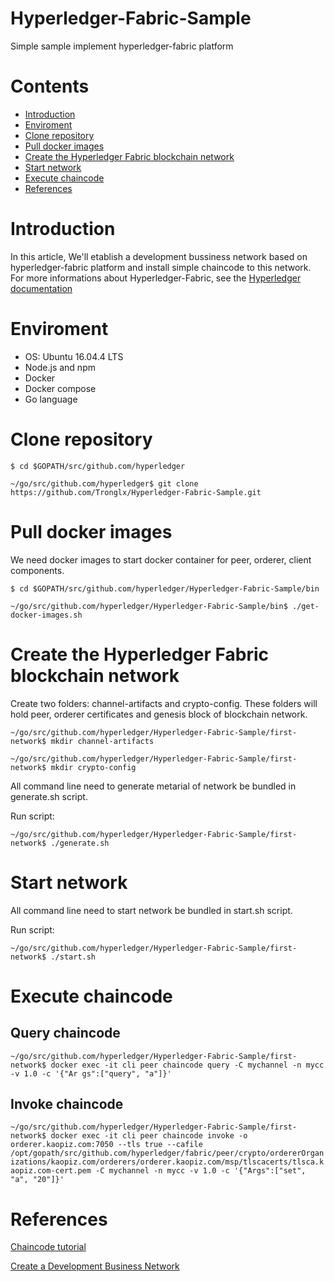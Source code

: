# Hyperledger-Fabric-Sample
Simple sample implement hyperledger-fabric platform
# Contents
* [Introduction](#intro)
* [Enviroment](#env)
* [Clone repository](#clone)
* [Pull docker images](#pull)
* [Create the Hyperledger Fabric blockchain network](#create)
* [Start network](#start)
* [Execute chaincode](#execute)
* [References](#refer)
# <a name="intro">Introduction</a>
In this article, We'll etablish a development bussiness network based on hyperledger-fabric platform and install simple chaincode to this network.
For more informations about Hyperledger-Fabric, see the [Hyperledger documentation](http://hyperledger-fabric.readthedocs.io/en/latest/)
# <a name="env">Enviroment</a>
* OS: Ubuntu 16.04.4 LTS
* Node.js and npm
* Docker
* Docker compose
* Go language
# <a name="clone">Clone repository</a>
`$ cd $GOPATH/src/github.com/hyperledger`

`~/go/src/github.com/hyperledger$ git clone https://github.com/Tronglx/Hyperledger-Fabric-Sample.git`
# <a name="pull">Pull docker images</a>
We need docker images to start docker container for peer, orderer, client components.

`$ cd $GOPATH/src/github.com/hyperledger/Hyperledger-Fabric-Sample/bin`

`~/go/src/github.com/hyperledger/Hyperledger-Fabric-Sample/bin$ ./get-docker-images.sh`
# <a name="create">Create the Hyperledger Fabric blockchain network</a>
Create two folders: channel-artifacts and  crypto-config. These folders will hold peer, orderer certificates and genesis block of blockchain network.

`~/go/src/github.com/hyperledger/Hyperledger-Fabric-Sample/first-network$ mkdir channel-artifacts`

`~/go/src/github.com/hyperledger/Hyperledger-Fabric-Sample/first-network$ mkdir crypto-config`

All command line need to generate metarial of network be bundled in generate.sh script.

Run script:

`~/go/src/github.com/hyperledger/Hyperledger-Fabric-Sample/first-network$ ./generate.sh`
# <a name="start">Start network</a>
All command line need to start network be bundled in start.sh script.

Run script:

`~/go/src/github.com/hyperledger/Hyperledger-Fabric-Sample/first-network$ ./start.sh`
# <a name="execute">Execute chaincode</a>
## Query chaincode
`~/go/src/github.com/hyperledger/Hyperledger-Fabric-Sample/first-network$ docker exec -it cli peer chaincode query -C mychannel -n mycc -v 1.0 -c '{"Ar
gs":["query", "a"]}'`

## Invoke chaincode
`~/go/src/github.com/hyperledger/Hyperledger-Fabric-Sample/first-network$ docker exec -it cli peer chaincode invoke -o orderer.kaopiz.com:7050 --tls true --cafile /opt/gopath/src/github.com/hyperledger/fabric/peer/crypto/ordererOrganizations/kaopiz.com/orderers/orderer.kaopiz.com/msp/tlscacerts/tlsca.kaopiz.com-cert.pem -C mychannel -n mycc -v 1.0 -c '{"Args":["set", "a", "20"]}'`
# <a name="refer">References</a>
[Chaincode tutorial](http://hyperledger-fabric.readthedocs.io/en/release-1.1/chaincode4ade.html)

[Create a Development Business Network](https://github.com/CATechnologies/blockchain-tutorials/wiki/Tutorial:-Hyperledger-Fabric-v1.1-%E2%80%93-Create-a-Development-Business-Network-on-zLinux#retrieve-artifacts-from-hyperledger-fabric-repositories) 
